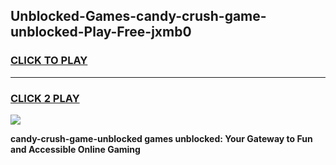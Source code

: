 
## Unblocked-Games-candy-crush-game-unblocked-Play-Free-jxmb0
<h3>
<a href="https://premium76.site?title=candy-crush-game-unblocked&ref=19M">CLICK TO PLAY</a></h3>
<hr>

<h3>
<a href="https://premium76.site?title=candy-crush-game-unblocked&ref=19M">CLICK 2 PLAY</a>
  
</h3>

<a href="https://premium76.site?title=candy-crush-game-unblocked&ref=19M"><img src="https://clearcache.store/games.png"></a>


**candy-crush-game-unblocked games unblocked: Your Gateway to Fun and Accessible Online Gaming**
